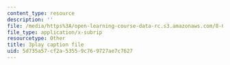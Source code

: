 ```yaml
---
content_type: resource
description: ''
file: /media/https%3A/open-learning-course-data-rc.s3.amazonaws.com/8-04-quantum-physics-i-spring-2016/5d735a57cf2a53559c769727ae7c7627_0ABYYJSvkVk.vtt
file_type: application/x-subrip
resourcetype: Other
title: 3play caption file
uid: 5d735a57-cf2a-5355-9c76-9727ae7c7627
---
```

